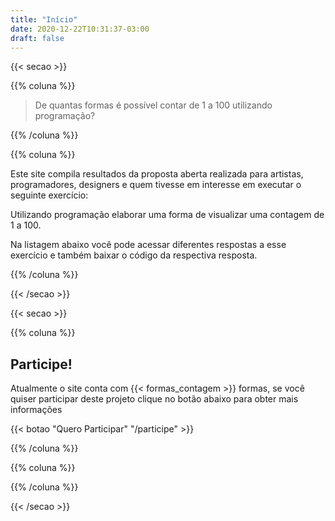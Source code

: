 ```yaml
---
title: "Início"
date: 2020-12-22T10:31:37-03:00
draft: false
---
```


{{< secao >}}

{{% coluna %}}
    
> De quantas formas é possível contar de 1 a 100 utilizando programação?

{{% /coluna %}}

{{% coluna %}}

Este site compila resultados da proposta aberta realizada para artistas, programadores, designers e quem tivesse em interesse em executar o seguinte exercício:

Utilizando programação elaborar uma forma de visualizar uma contagem de 1 a 100.

Na listagem abaixo você pode acessar diferentes respostas a esse exercício e também baixar o código da respectiva resposta.

{{% /coluna %}}

{{< /secao >}}

{{< secao >}}

{{% coluna %}}
    
## Participe!

Atualmente o site conta com {{< formas_contagem >}} formas, se você quiser participar deste projeto clique no botão abaixo para obter mais informações

{{< botao "Quero Participar" "/participe" >}}

{{% /coluna %}}

{{% coluna %}}
    
{{% /coluna %}}

{{< /secao >}}



